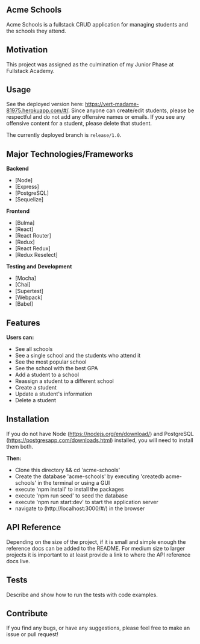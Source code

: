 ## Acme Schools

Acme Schools is a fullstack CRUD application for managing students and the schools they attend.

## Motivation

This project was assigned as the culmination of my Junior Phase at Fullstack Academy.

## Usage

See the deployed version here: https://vert-madame-81975.herokuapp.com/#/.
Since anyone can create/edit students, please be respectful and do not add any offensive names or emails.
If you see any offensive content for a student, please delete that student.

The currently deployed branch is `release/1.0`.

## Major Technologies/Frameworks

<b>Backend</b>

- [Node]
- [Express]
- [PostgreSQL]
- [Sequelize]

<b>Frontend</b>

- [Bulma]
- [React]
- [React Router]
- [Redux]
- [React Redux]
- [Redux Reselect]

<b>Testing and Development</b>

- [Mocha]
- [Chai]
- [Supertest]
- [Webpack]
- [Babel]

## Features

<b>Users can:</b>

- See all schools
- See a single school and the students who attend it
- See the most popular school
- See the school with the best GPA
- Add a student to a school
- Reassign a student to a different school
- Create a student
- Update a student's information
- Delete a student

## Installation

If you do not have Node (https://nodejs.org/en/download/) and PostgreSQL (https://postgresapp.com/downloads.html) installed, you will need to install them both.

<b>Then:</b>

- Clone this directory && cd 'acme-schools'
- Create the database 'acme-schools' by executing 'createdb acme-schools' in the terminal or using a GUI
- execute 'npm install' to install the packages
- execute 'npm run seed' to seed the database
- execute 'npm run start:dev' to start the application server
- navigate to (http://localhost:3000/#/) in the browser

## API Reference

Depending on the size of the project, if it is small and simple enough the reference docs can be added to the README. For medium size to larger projects it is important to at least provide a link to where the API reference docs live.

## Tests

Describe and show how to run the tests with code examples.

## Contribute

If you find any bugs, or have any suggestions, please feel free to make an issue or pull request!
